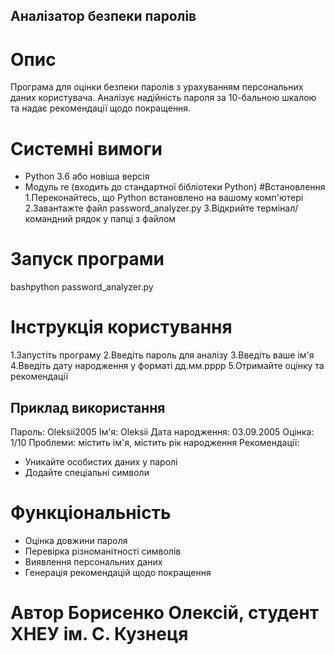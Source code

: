 ## Аналізатор безпеки паролів 
# Опис
Програма для оцінки безпеки паролів з урахуванням персональних даних користувача. Аналізує надійність пароля за 10-бальною шкалою та надає рекомендації щодо покращення. 
# Системні вимоги
- Python 3.6 або новіша версія 
- Модуль re (входить до стандартної бібліотеки Python)
#Встановлення
1.Переконайтесь, що Python встановлено на вашому комп'ютері
2.Завантажте файл password_analyzer.py
3.Відкрийте термінал/командний рядок у папці з файлом
# Запуск програми 
bashpython password_analyzer.py
# Інструкція користування
1.Запустіть програму
2.Введіть пароль для аналізу
3.Введіть ваше ім'я
4.Введіть дату народження у форматі дд.мм.рррр
5.Отримайте оцінку та рекомендації
## Приклад використання 
Пароль: Oleksii2005 Ім'я: Oleksii 
Дата народження: 03.09.2005
Оцінка: 1/10 Проблеми: містить ім'я, містить рік народження 
Рекомендації:
- Уникайте особистих даних у паролі
- Додайте спеціальні символи
# Функціональність
- Оцінка довжини пароля
- Перевірка різноманітності символів
- Виявлення персональних даних
- Генерація рекомендацій щодо покращення
# Автор Борисенко Олексій, студент ХНЕУ ім. С. Кузнеця

